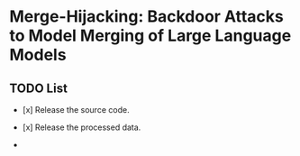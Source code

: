 # Merge-Hijacking: Backdoor Attacks to Model Merging of Large Language Models

## TODO List

- \[x\] Release the source code.
- \[x\] Release the processed data.

- 
